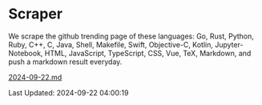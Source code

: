 # Scraper

We scrape the github trending page of these languages: Go, Rust, Python, Ruby, C++, C, Java, Shell, Makefile, Swift, Objective-C, Kotlin, Jupyter-Notebook, HTML, JavaScript, TypeScript, CSS, Vue, TeX, Markdown, and push a markdown result everyday.

[2024-09-22.md](https://github.com/yangwenmai/github-trending-backup/blob/master/2024-09-22.md)

Last Updated: 2024-09-22 04:00:19